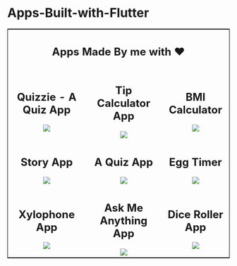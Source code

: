 <h1> Apps-Built-with-Flutter</h1>

<table style="border:1px solid black">
    <tbody>
        <tr>
            <td colspan="3"><div align="center"><h2>Apps Made By me with ❤️</h2></div></td>
        </tr>
    <tr>
        <td style="text-align:center"><div align="center"><h2>Quizzie - A Quiz App </h2> <img src="https://media.giphy.com/media/Iul2e7IuPlbhEsC1YZ/giphy.gif" /></div></td>
        <td style="text-align:center"><div align="center"><h2>Tip Calculator App</h2> <img src="https://media.giphy.com/media/RK5RHRt1Fqrek8CvIs/giphy.gif"/></div></td>
        <td style="text-align:center"><div align="center"><h2>BMI Calculator</h2> <img src="https://media.giphy.com/media/j2AekBZ4llkALbFwqz/giphy.gif"/></div></td>
    </tr>
            <tr>
<td style="text-align:center"> <div align="center"><h2>Story App</h2> <img src="https://media.giphy.com/media/IzojcU2nghdXKXp3Uk/giphy.gif"/></div></td>
<td style="text-align:center"> <div align="center"><h2>A Quiz App</h2> <img src="https://media.giphy.com/media/dCEfyLLpNxgadC0a8X/giphy.gif"/></div> </td>
<td style="text-align:center"><div align="center"> <h2>Egg Timer</h2> <img src="https://media.giphy.com/media/dsLPqPVcSSZ6AKQyG4/giphy.gif"/></div> </td>
    </tr>
    <tr>
<td style="text-align:center"> <div align="center"><h2>Xylophone App</h2> <img src="https://media.giphy.com/media/KbvbXo4kT1dpVudWNZ/giphy.gif"/></div></td>
<td style="text-align:center"> <div align="center"><h2>Ask Me Anything App</h2> <img src="https://media.giphy.com/media/kCEWYrHktl67GTguou/giphy.gif"/></div> </td>
<td style="text-align:center"><div align="center"> <h2>Dice Roller App</h2> <img src="https://media.giphy.com/media/Swg8CzyOt7lhRoQa2b/giphy.gif"/></div> </td>
    </tr>
    </tbody>
</table>
